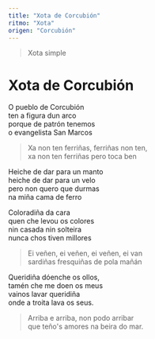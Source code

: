 ```yaml
---
title: "Xota de Corcubión"
ritmo: "Xota"
origen: "Corcubión"
---
```


> Xota simple

# Xota de Corcubión

O pueblo de Corcubión<br>
ten a figura dun arco<br>
porque de patrón tenemos<br>
o evangelista San Marcos

> Xa non ten ferriñas, ferriñas non ten,<br>
xa non ten ferriñas pero toca ben

Heiche de dar para un manto<br>
heiche de dar para un velo<br>
pero non quero que durmas<br>
na miña cama de ferro<br>

Coloradiña da cara<br>
quen che levou os colores<br>
nin casada nin solteira<br>
nunca chos tiven millores

> Ei veñen, ei veñen, ei veñen, ei van<br>
sardiñas fresquiñas de pola mañán

Queridiña dóenche os ollos,<br>
tamén che me doen os meus<br>
vainos lavar queridiña<br>
onde a troita lava os seus.<br>

> Arriba e arriba, non podo arribar<br>
que teño's amores na beira do mar.
